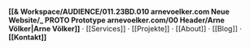 
**[[& Workspace/AUDIENCE/011.23BD.010 arnevoelker.com Neue Website/_ PROTO Prototype arnevoelker.com/00 Header/Arne Völker|Arne Völker]]** · [[Services]] · [[Projekte]] · [[About]] · [[Blog]] · **[[Kontakt]]**
